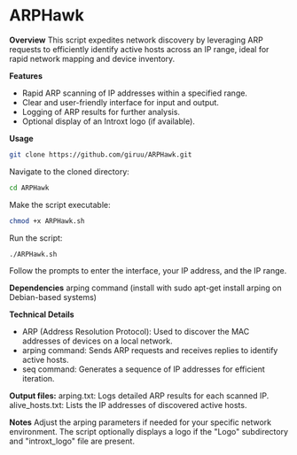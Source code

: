 # ARPHawk
**Overview**
This script expedites network discovery by leveraging ARP requests to efficiently identify active hosts across an IP range, ideal for rapid network mapping and device inventory.

**Features**
* Rapid ARP scanning of IP addresses within a specified range.
* Clear and user-friendly interface for input and output.
* Logging of ARP results for further analysis.
* Optional display of an Introxt logo (if available).

**Usage**

```bash
git clone https://github.com/giruu/ARPHawk.git
```
Navigate to the cloned directory:

```bash
cd ARPHawk
```

Make the script executable: 
```bash
chmod +x ARPHawk.sh
```

Run the script: 
```bash
./ARPHawk.sh
```
Follow the prompts to enter the interface, your IP address, and the IP range.

**Dependencies**
arping command (install with sudo apt-get install arping on Debian-based systems)

**Technical Details**
* ARP (Address Resolution Protocol): Used to discover the MAC addresses of devices on a local network.
* arping command: Sends ARP requests and receives replies to identify active hosts.
* seq command: Generates a sequence of IP addresses for efficient iteration.

**Output files:**
arping.txt: Logs detailed ARP results for each scanned IP.
alive_hosts.txt: Lists the IP addresses of discovered active hosts.

**Notes**
Adjust the arping parameters if needed for your specific network environment.
The script optionally displays a logo if the "Logo" subdirectory and "introxt_logo" file are present.
